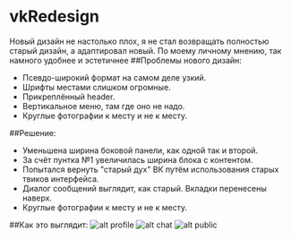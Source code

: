 # vkRedesign
Новый дизайн не настолько плох, я не стал возвращать полностью старый дизайн, а адаптировал новый. По моему личному мнению, так намного удобнее и эстетичнее
##Проблемы нового дизайн:

* Псевдо-широкий формат на самом деле узкий.
* Шрифты местами слишком огромные.
* Прикреплённый header.
* Вертикальное меню, там где оно не надо.
* Круглые фотографии к месту и не к месту.

##Решение:

* Уменьшена ширина боковой панели, как одной так и второй.
* За счёт пунтка №1 увеличилась ширина блока с контентом.
* Попытался вернуть "старый дух" ВК путём использования старых твиков интерфейса.
* Диалог сообщений выглядит, как старый. Вкладки перенесены наверх.
* Круглые фотографии к месту и не к месту.

##Как это выглядит:
![alt profile](https://2.bp.blogspot.com/-Xj0CyOFZUSs/V7gVr4E5ZHI/AAAAAAAAAhU/dB6P7neWuHEZF1JKlu953gGbeiFrfiAiwCLcB/s1600/1.png)
![alt chat](https://1.bp.blogspot.com/-fyRs99qRxgk/V7gVr2s7MSI/AAAAAAAAAhc/U5kkJqonF6AfjAxNdsRE4Aglbn1ZYVzhgCEw/s1600/2.png)
![alt public](https://3.bp.blogspot.com/-O-oLbMAChRY/V7gVr9w9zZI/AAAAAAAAAhY/ViOEGqP-XhUBQ13CG5PQpA29rKdA9HdswCEw/s1600/3.png)
